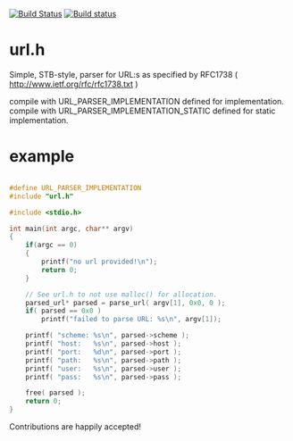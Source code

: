 [![Build Status](https://travis-ci.org/wc-duck/url_parser.svg?branch=master)](https://travis-ci.org/wc-duck/url_parser)
[![Build status](https://ci.appveyor.com/api/projects/status/hgrs9idixsu3hgrc?svg=true)](https://ci.appveyor.com/project/wc-duck/url-parse)

# url.h
Simple, STB-style, parser for URL:s as specified by RFC1738 ( http://www.ietf.org/rfc/rfc1738.txt )

compile with URL_PARSER_IMPLEMENTATION defined for implementation.
compile with URL_PARSER_IMPLEMENTATION_STATIC defined for static implementation.

# example

```c++

#define URL_PARSER_IMPLEMENTATION
#include "url.h"

#include <stdio.h>

int main(int argc, char** argv)
{
    if(argc == 0)
    {
        printf("no url provided!\n");
        return 0;
    }

    // See url.h to not use malloc() for allocation.
    parsed_url* parsed = parse_url( argv[1], 0x0, 0 );
    if( parsed == 0x0 )
        printf("failed to parse URL: %s\n", argv[1]);

    printf( "scheme: %s\n", parsed->scheme );
    printf( "host:   %s\n", parsed->host );
    printf( "port:   %d\n", parsed->port );
    printf( "path:   %s\n", parsed->path );
    printf( "user:   %s\n", parsed->user );
    printf( "pass:   %s\n", parsed->pass );

    free( parsed );
    return 0;
}

```

Contributions are happily accepted!
